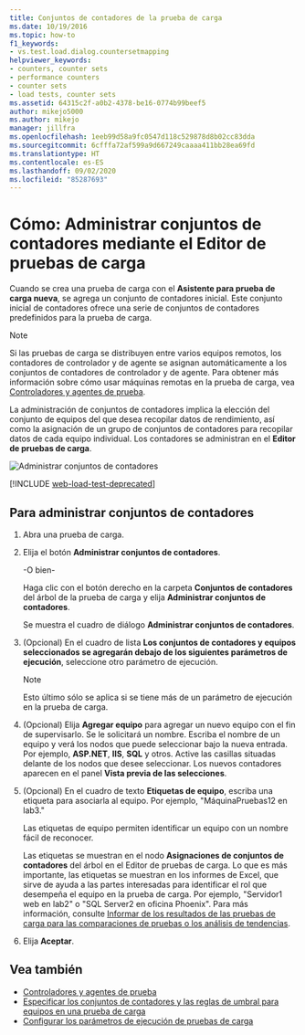 ```yaml
---
title: Conjuntos de contadores de la prueba de carga
ms.date: 10/19/2016
ms.topic: how-to
f1_keywords:
- vs.test.load.dialog.countersetmapping
helpviewer_keywords:
- counters, counter sets
- performance counters
- counter sets
- load tests, counter sets
ms.assetid: 64315c2f-a0b2-4378-be16-0774b99beef5
author: mikejo5000
ms.author: mikejo
manager: jillfra
ms.openlocfilehash: 1eeb99d58a9fc0547d118c529878d8b02cc83dda
ms.sourcegitcommit: 6cfffa72af599a9d667249caaaa411bb28ea69fd
ms.translationtype: HT
ms.contentlocale: es-ES
ms.lasthandoff: 09/02/2020
ms.locfileid: "85287693"
---
```

# <a name="how-to-manage-counter-sets-using-the-load-test-editor"></a>Cómo: Administrar conjuntos de contadores mediante el Editor de pruebas de carga

Cuando se crea una prueba de carga con el **Asistente para prueba de carga nueva**, se agrega un conjunto de contadores inicial. Este conjunto inicial de contadores ofrece una serie de conjuntos de contadores predefinidos para la prueba de carga.

> [!NOTE]
> Si las pruebas de carga se distribuyen entre varios equipos remotos, los contadores de controlador y de agente se asignan automáticamente a los conjuntos de contadores de controlador y de agente. Para obtener más información sobre cómo usar máquinas remotas en la prueba de carga, vea [Controladores y agentes de prueba](configure-test-agents-and-controllers-for-load-tests.md).

La administración de conjuntos de contadores implica la elección del conjunto de equipos del que desea recopilar datos de rendimiento, así como la asignación de un grupo de conjuntos de contadores para recopilar datos de cada equipo individual. Los contadores se administran en el **Editor de pruebas de carga**.

![Administrar conjuntos de contadores](../test/media/loadtestmanagecountersets.png)

[!INCLUDE [web-load-test-deprecated](includes/web-load-test-deprecated.md)]

## <a name="to-manage-counter-sets"></a>Para administrar conjuntos de contadores

1. Abra una prueba de carga.

2. Elija el botón **Administrar conjuntos de contadores**.

     -O bien-

     Haga clic con el botón derecho en la carpeta **Conjuntos de contadores** del árbol de la prueba de carga y elija **Administrar conjuntos de contadores**.

     Se muestra el cuadro de diálogo **Administrar conjuntos de contadores**.

3. (Opcional) En el cuadro de lista **Los conjuntos de contadores y equipos seleccionados se agregarán debajo de los siguientes parámetros de ejecución**, seleccione otro parámetro de ejecución.

    > [!NOTE]
    > Esto último sólo se aplica si se tiene más de un parámetro de ejecución en la prueba de carga.

4. (Opcional) Elija **Agregar equipo** para agregar un nuevo equipo con el fin de supervisarlo. Se le solicitará un nombre. Escriba el nombre de un equipo y verá los nodos que puede seleccionar bajo la nueva entrada. Por ejemplo, **ASP.NET**, **IIS**, **SQL** y otros. Active las casillas situadas delante de los nodos que desee seleccionar. Los nuevos contadores aparecen en el panel **Vista previa de las selecciones**.

5. (Opcional) En el cuadro de texto **Etiquetas de equipo**, escriba una etiqueta para asociarla al equipo. Por ejemplo, "MáquinaPruebas12 en lab3."

     Las etiquetas de equipo permiten identificar un equipo con un nombre fácil de reconocer.

     Las etiquetas se muestran en el nodo **Asignaciones de conjuntos de contadores** del árbol en el Editor de pruebas de carga. Lo que es más importante, las etiquetas se muestran en los informes de Excel, que sirve de ayuda a las partes interesadas para identificar el rol que desempeña el equipo en la prueba de carga. Por ejemplo, "Servidor1 web en lab2" o "SQL Server2 en oficina Phoenix". Para más información, consulte [Informar de los resultados de las pruebas de carga para las comparaciones de pruebas o los análisis de tendencias](../test/compare-load-test-results.md).

6. Elija **Aceptar**.

## <a name="see-also"></a>Vea también

- [Controladores y agentes de prueba](configure-test-agents-and-controllers-for-load-tests.md)
- [Especificar los conjuntos de contadores y las reglas de umbral para equipos en una prueba de carga](../test/specify-counter-sets-and-threshold-rules-for-load-testing.md)
- [Configurar los parámetros de ejecución de pruebas de carga](../test/configure-load-test-run-settings.md)
